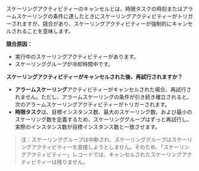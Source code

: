 スケーリングアクティビティーのキャンセルとは、時限タスクの時刻またはアラームスケーリングの条件に達したときにスケーリングアクティビティーがトリガーされますが、競合があり、スケーリングアクティビティーが強制的にキャンセルされることを意味します。

**競合原因：**
- 実行中のスケーリングアクティビティーがあります。
- スケーリンググループが冷却時間中です。

**スケーリングアクティビティーがキャンセルされた後、再試行されますか？**
- **アラームスケーリング**アクティビティーがキャンセルされた場合、再試行されません。ただし、アラームスケーリングの条件が引き続き確立されると、次のアラームスケーリングアクティビティーがトリガーされます。
- **時限タスク**は、目標インスタンス数、最大のスケーリング数、および最小のスケーリング数を定義するため、スケーリンググループはずっと再試行し、実際のインスタンス数が目標インスタンス数と一致させます。

>注：スケーリンググループは中断され、スケーリンググループはスケーリングアクティビティーを直接しようとしません。そのため、「スケーリングアクティビティー」レコードでは、キャンセルされたスケーリングアクティビティーは残りません。


